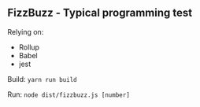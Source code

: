 FizzBuzz - Typical programming test
-----------------------------------

Relying on:
* Rollup
* Babel
* jest

Build:
`yarn run build`

Run:
`node dist/fizzbuzz.js [number]`
